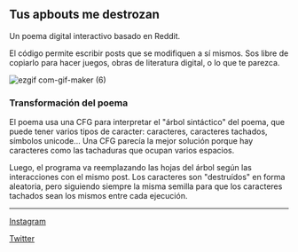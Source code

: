 ## Tus apbouts me destrozan

Un poema digital interactivo basado en Reddit.

El código permite escribir posts que se modifiquen a sí mismos. Sos libre de copiarlo para hacer juegos, obras de literatura digital, o lo que te parezca.

![ezgif com-gif-maker (6)](https://user-images.githubusercontent.com/13453609/201725343-51736ecd-a1f5-44f8-96ba-1e44c33dee2b.gif)

### Transformación del poema

El poema usa una CFG para interpretar el "árbol sintáctico" del poema, que puede tener varios tipos de caracter: caracteres, caracteres tachados, símbolos unicode... 
Una CFG parecía la mejor solución porque hay caracteres como las tachaduras que ocupan varios espacios.


Luego, el programa va reemplazando las hojas del árbol según las interacciones con el mismo post.
Los caracteres son "destruídos" en forma aleatoria, pero siguiendo siempre la misma semilla para que los caracteres tachados sean los mismos entre cada ejecución.


---

[Instagram](https://instagram.com/chingologram)

[Twitter](https://twitter.com/chingologram)
